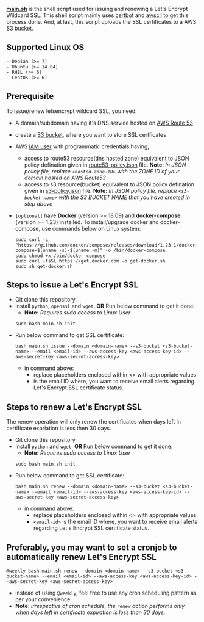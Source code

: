 **[main.sh](https://github.com/anmolsharmaa/letsencrypt-ssl/blob/master/main.sh)** is the shell script used for issuing and renewing a Let's Encrypt Wildcard SSL.  This shell script mainly uses [certbot](https://certbot.eff.org/about/) and [awscli](https://aws.amazon.com/cli/) to get this process done. And, at last, this script uploads the SSL certificates to a AWS S3 bucket.


Supported Linux OS
-----
    - Debian (>= 7)
    - Ubuntu (>= 14.04)
    - RHEL (>= 6)
    - CentOS (>= 6)


Prerequisite
-----

To issue/renew letsencrypt wildcard SSL, you need:

- A domain/subdomain having it's DNS service hosted on [AWS Route 53](https://aws.amazon.com/route53/)
- create a [S3 bucket](https://docs.aws.amazon.com/AmazonS3/latest/user-guide/create-bucket.html), where you want to store SSL certficates 
- AWS [IAM user](https://docs.aws.amazon.com/IAM/latest/UserGuide/id_users_create.html) with programmatic credentials having,

     - access to route53 resource(dns hosted zone) equivalent to JSON policy defination given in [route53-policy.json](https://github.com/anmolsharmaa/letsencrypt-ssl/blob/master/route53-policy.json) file. **Note:** _In JSON policy file, replace `<hosted-zone-ID>` with the ZONE ID of your domain hosted on AWS Route53_ 
     - access to s3 resource(bucket) equivalent to JSON policy defination given in [s3-policy.json](https://github.com/anmolsharmaa/letsencrypt-ssl/blob/master/s3-policy.json) file. **Note:** _In JSON policy file, replace `<s3-bucket-name>` with the S3 BUCKET NAME that you have created in step above_
- `[optional]` have **Docker** (version >= 18.09) and **docker-compose** (version >= 1.23) installed. To install/upgrade docker and docker-compose, use commands below on Linux system:

    ```
    sudo curl -L "https://github.com/docker/compose/releases/download/1.23.1/docker-compose-$(uname -s)-$(uname -m)" -o /bin/docker-compose
    sudo chmod +x /bin/docker-compose
    sudo curl -fsSL https://get.docker.com -o get-docker.sh
    sudo sh get-docker.sh
    ```


Steps to issue a Let's Encrypt SSL
-----

- Git clone this repository.
- Install `python`, `openssl` and `wget`. **OR** Run below command to get it done:
    - **Note:** _Requires sudo access to Linux User_
    ```
    sudo bash main.sh init
    ```
- Run below command to get SSL certificate:
     ```
     bash main.sh issue --domain <domain-name> --s3-bucket <s3-bucket-name> --email <email-id> --aws-access-key <aws-access-key-id> --aws-secret-key <aws-secret-access-key>
     ```
     - in command above:
        - replace placeholders enclosed within <> with appropriate values.
        - <email-id> is the email ID where, you want to receive email alerts regarding Let's Encrypt SSL certificate status.


Steps to renew a Let's Encrypt SSL
-----

The renew operation will only renew the certificates when days left in certificate expriation is less then 30 days.

- Git clone this repository.
- Install `python` and `wget`. **OR** Run below command to get it done:
    - **Note:** _Requires sudo access to Linux User_
    ```
    sudo bash main.sh init
    ```
- Run below command to get SSL certificate:
    ```
    bash main.sh renew --domain <domain-name> --s3-bucket <s3-bucket-name> --email <email-id> --aws-access-key <aws-access-key-id> --aws-secret-key <aws-secret-access-key>
    ```
    - in command above:
        - replace placeholders enclosed within <> with appropriate values.
        - `<email-id>` is the email ID where, you want to receive email alerts regarding Let's Encrypt SSL certificate status.


Preferably, you may want to set a cronjob to automatically renew Let's Encrypt SSL
-----

```
@weekly bash main.sh renew --domain <domain-name> --s3-bucket <s3-bucket-name> --email <email-id> --aws-access-key <aws-access-key-id> --aws-secret-key <aws-secret-access-key>
```
- instead of using `@weekly`, feel free to use any cron scheduling pattern as per your convenience.
- **Note:** _irrespective of cron schedule, the `renew` action performs only when days left in certificate expiration is less than 30 days._
